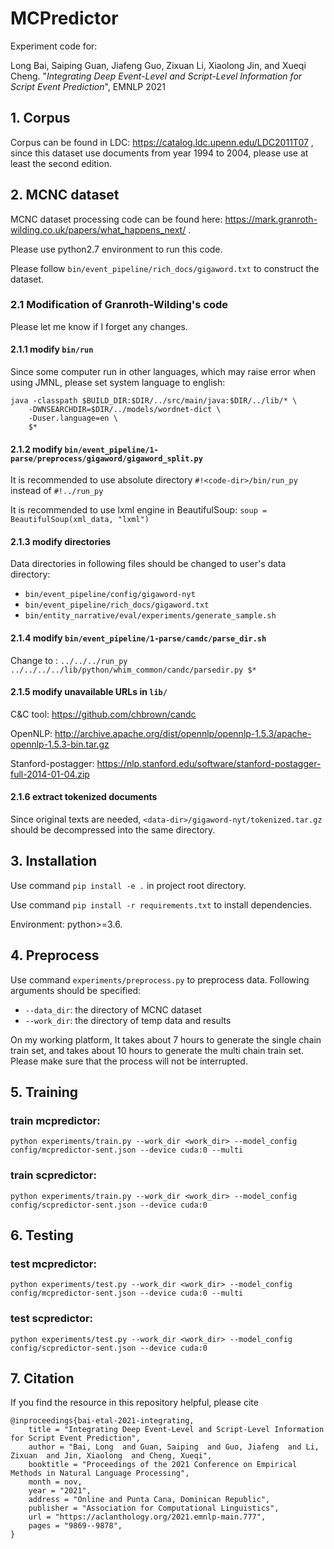 # MCPredictor
Experiment code for:

Long Bai, Saiping Guan, Jiafeng Guo, Zixuan Li, Xiaolong Jin, and Xueqi Cheng.
"*Integrating Deep Event-Level and Script-Level Information for Script Event Prediction*", EMNLP 2021


## 1. Corpus
Corpus can be found in LDC: 
https://catalog.ldc.upenn.edu/LDC2011T07 ,
since this dataset use documents from year 1994 to 2004, please use at least the second edition.

## 2. MCNC dataset
MCNC dataset processing code can be found here: 
https://mark.granroth-wilding.co.uk/papers/what_happens_next/ .

Please use python2.7 environment to run this code.

Please follow ```bin/event_pipeline/rich_docs/gigaword.txt``` to construct the dataset.

### 2.1 Modification of Granroth-Wilding's code
Please let me know if I forget any changes.

#### 2.1.1 modify ```bin/run```
Since some computer run in other languages, which may raise error
when using JMNL, please set system language to english:
```
java -classpath $BUILD_DIR:$DIR/../src/main/java:$DIR/../lib/* \
    -DWNSEARCHDIR=$DIR/../models/wordnet-dict \
    -Duser.language=en \
    $*
```

#### 2.1.2 modify ```bin/event_pipeline/1-parse/preprocess/gigaword/gigaword_split.py```
It is recommended to use absolute directory  ```#!<code-dir>/bin/run_py``` instead of ```#!../run_py```

It is recommended to use lxml engine in BeautifulSoup:
```soup = BeautifulSoup(xml_data, "lxml")```

#### 2.1.3 modify directories
Data directories in following files should be changed to user's data directory:
- ```bin/event_pipeline/config/gigaword-nyt```
- ```bin/event_pipeline/rich_docs/gigaword.txt```
- ```bin/entity_narrative/eval/experiments/generate_sample.sh```

#### 2.1.4 modify ```bin/event_pipeline/1-parse/candc/parse_dir.sh```
Change to :
```../../../run_py ../../../../lib/python/whim_common/candc/parsedir.py $*```

#### 2.1.5 modify unavailable URLs in ```lib/```
C&C tool: https://github.com/chbrown/candc

OpenNLP: http://archive.apache.org/dist/opennlp/opennlp-1.5.3/apache-opennlp-1.5.3-bin.tar.gz

Stanford-postagger: https://nlp.stanford.edu/software/stanford-postagger-full-2014-01-04.zip

#### 2.1.6 extract tokenized documents
Since original texts are needed,
```<data-dir>/gigaword-nyt/tokenized.tar.gz``` should be decompressed 
into the same directory.

## 3. Installation
Use command ```pip install -e .``` in 
project root directory.

Use command ```pip install -r requirements.txt``` to
install dependencies.

Environment: python>=3.6.

## 4. Preprocess
Use command ```experiments/preprocess.py``` to preprocess data.
Following arguments should be specified:
- ```--data_dir```: the directory of MCNC dataset
- ```--work_dir```: the directory of temp data and results

On my working platform, It takes about 7 hours to generate the single chain train set, 
and takes about 10 hours to generate the multi chain train set.
Please make sure that the process will not be interrupted. 

## 5. Training
### train mcpredictor:
```python experiments/train.py --work_dir <work_dir> --model_config config/mcpredictor-sent.json --device cuda:0 --multi```

### train scpredictor:
```python experiments/train.py --work_dir <work_dir> --model_config config/scpredictor-sent.json --device cuda:0```

## 6. Testing
### test mcpredictor:
```python experiments/test.py --work_dir <work_dir> --model_config config/mcpredictor-sent.json --device cuda:0 --multi```

### test scpredictor:
```python experiments/test.py --work_dir <work_dir> --model_config config/scpredictor-sent.json --device cuda:0```


## 7. Citation

If you find the resource in this repository helpful, please cite

```
@inproceedings{bai-etal-2021-integrating,
    title = "Integrating Deep Event-Level and Script-Level Information for Script Event Prediction",
    author = "Bai, Long  and Guan, Saiping  and Guo, Jiafeng  and Li, Zixuan  and Jin, Xiaolong  and Cheng, Xueqi",
    booktitle = "Proceedings of the 2021 Conference on Empirical Methods in Natural Language Processing",
    month = nov,
    year = "2021",
    address = "Online and Punta Cana, Dominican Republic",
    publisher = "Association for Computational Linguistics",
    url = "https://aclanthology.org/2021.emnlp-main.777",
    pages = "9869--9878",
}
```
